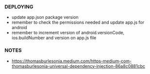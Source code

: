 ### DEPLOYING
- update app.json package version
- remember to check the permissions needed and update app.js for android
- remember to increment version of android.versionCode, ios.buildNumber and version on app.js file

### NOTES
- https://thomasburlesonia.medium.com/https-medium-com-thomasburlesonia-universal-dependency-injection-86a8c0881cbc